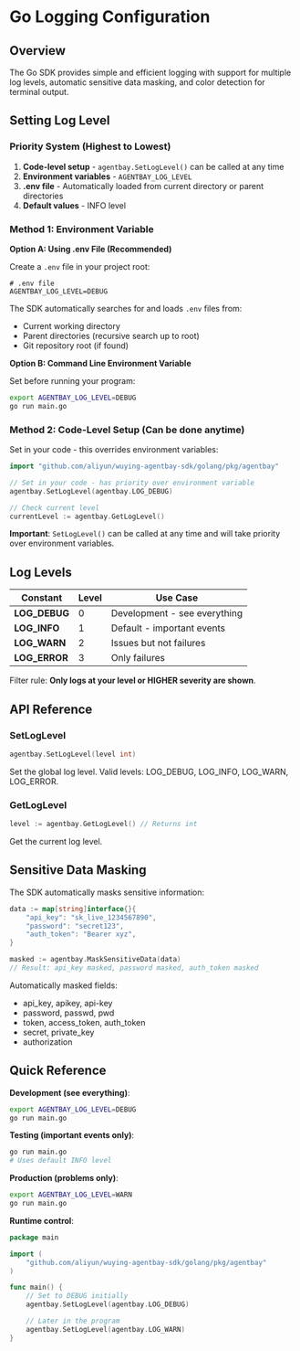 # Go Logging Configuration

## Overview

The Go SDK provides simple and efficient logging with support for multiple log levels, automatic sensitive data masking, and color detection for terminal output.

## Setting Log Level

### Priority System (Highest to Lowest)

1. **Code-level setup** - `agentbay.SetLogLevel()` can be called at any time
2. **Environment variables** - `AGENTBAY_LOG_LEVEL`
3. **.env file** - Automatically loaded from current directory or parent directories
4. **Default values** - INFO level

### Method 1: Environment Variable

**Option A: Using .env File (Recommended)**

Create a `.env` file in your project root:

```
# .env file
AGENTBAY_LOG_LEVEL=DEBUG
```

The SDK automatically searches for and loads `.env` files from:
- Current working directory
- Parent directories (recursive search up to root)
- Git repository root (if found)

**Option B: Command Line Environment Variable**

Set before running your program:

```bash
export AGENTBAY_LOG_LEVEL=DEBUG
go run main.go
```

### Method 2: Code-Level Setup (Can be done anytime)

Set in your code - this overrides environment variables:

```go
import "github.com/aliyun/wuying-agentbay-sdk/golang/pkg/agentbay"

// Set in your code - has priority over environment variable
agentbay.SetLogLevel(agentbay.LOG_DEBUG)

// Check current level
currentLevel := agentbay.GetLogLevel()
```

**Important**: `SetLogLevel()` can be called at any time and will take priority over environment variables.

## Log Levels

| Constant | Level | Use Case |
|----------|-------|----------|
| **LOG_DEBUG** | 0 | Development - see everything |
| **LOG_INFO** | 1 | Default - important events |
| **LOG_WARN** | 2 | Issues but not failures |
| **LOG_ERROR** | 3 | Only failures |

Filter rule: **Only logs at your level or HIGHER severity are shown**.

## API Reference

### SetLogLevel

```go
agentbay.SetLogLevel(level int)
```

Set the global log level. Valid levels: LOG_DEBUG, LOG_INFO, LOG_WARN, LOG_ERROR.

### GetLogLevel

```go
level := agentbay.GetLogLevel() // Returns int
```

Get the current log level.

## Sensitive Data Masking

The SDK automatically masks sensitive information:

```go
data := map[string]interface{}{
    "api_key": "sk_live_1234567890",
    "password": "secret123",
    "auth_token": "Bearer xyz",
}

masked := agentbay.MaskSensitiveData(data)
// Result: api_key masked, password masked, auth_token masked
```

Automatically masked fields:
- api_key, apikey, api-key
- password, passwd, pwd
- token, access_token, auth_token
- secret, private_key
- authorization

## Quick Reference

**Development (see everything)**:
```bash
export AGENTBAY_LOG_LEVEL=DEBUG
go run main.go
```

**Testing (important events only)**:
```bash
go run main.go
# Uses default INFO level
```

**Production (problems only)**:
```bash
export AGENTBAY_LOG_LEVEL=WARN
go run main.go
```

**Runtime control**:
```go
package main

import (
    "github.com/aliyun/wuying-agentbay-sdk/golang/pkg/agentbay"
)

func main() {
    // Set to DEBUG initially
    agentbay.SetLogLevel(agentbay.LOG_DEBUG)

    // Later in the program
    agentbay.SetLogLevel(agentbay.LOG_WARN)
}
```
